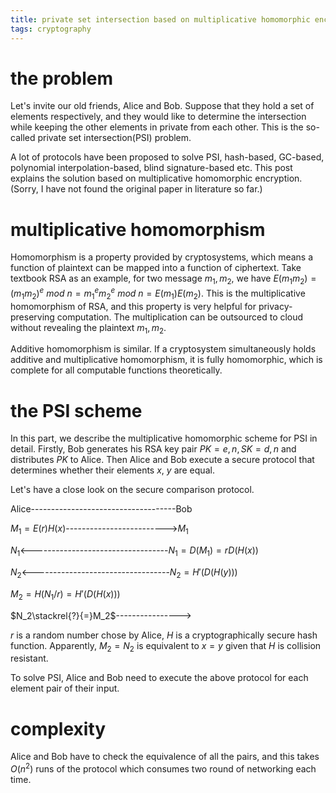 ```yaml
---
title: private set intersection based on multiplicative homomorphic encryption
tags: cryptography
---
```


# the problem

Let's invite our old friends, Alice and Bob. Suppose that they hold a set of elements respectively, and they would like to determine the intersection while keeping the other elements in private from each other. This is the so-called private set intersection(PSI) problem.

A lot of protocols have been proposed to solve PSI, hash-based, GC-based, polynomial interpolation-based, blind signature-based etc. This post explains the solution based on multiplicative homomorphic encryption. (Sorry, I have not found the original paper in literature so far.)

# multiplicative homomorphism

Homomorphism is a property provided by cryptosystems, which means a function of plaintext can be mapped into a function of ciphertext. Take textbook RSA as an example, for two message $m_1, m_2$, we have $E(m_1m_2) = (m_1m_2)^e\ mod\ n = m_1^em_2^e\ mod\ n =E(m_1)E(m_2)$. This is the multiplicative homomorphism of RSA, and this property is very helpful for privacy-preserving computation. The multiplication can be outsourced to cloud without revealing the plaintext $m_1, m_2$.

Additive homomorphism is similar. If a cryptosystem simultaneously holds additive and multiplicative homomorphism, it is fully homomorphic, which is complete for all computable functions theoretically.

# the PSI scheme

In this part, we describe the multiplicative homomorphic scheme for PSI in detail. Firstly, Bob generates his RSA key pair $PK={e,n}, SK={d,n}$ and distributes $PK$ to Alice. Then Alice and Bob execute a secure protocol that determines whether their elements $x$, $y$ are equal.

Let's have a close look on the secure comparison protocol.

Alice------------------------------------Bob

$M_1=E(r)H(x)$------------------------->$M_1$

$N_1$<----------------------------------$N_1=D(M_1)=rD(H(x))$

$N_2$<----------------------------------$N_2=H'(D(H(y)))$

$M_2=H(N_1/r)=H'(D(H(x)))$

$N_2\stackrel{?}{=}M_2$---------------->

$r$ is a random number chose by Alice, $H$ is a cryptographically secure hash function. Apparently, $M_2=N_2$ is equivalent to $x=y$ given that $H$ is collision resistant.

To solve PSI, Alice and Bob need to execute the above protocol for each element pair of their input.

# complexity 

Alice and Bob have to check the equivalence of all the pairs, and this takes $O(n^2)$ runs of the protocol which consumes two round of networking each time.
